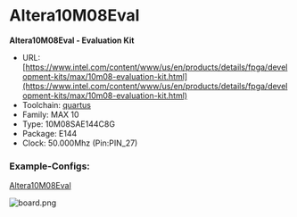 # Altera10M08Eval
**Altera10M08Eval - Evaluation Kit**

* URL: [https://www.intel.com/content/www/us/en/products/details/fpga/development-kits/max/10m08-evaluation-kit.html](https://www.intel.com/content/www/us/en/products/details/fpga/development-kits/max/10m08-evaluation-kit.html)
* Toolchain: [quartus](../../generator/toolchains/quartus/README.md)
* Family: MAX 10
* Type: 10M08SAE144C8G
* Package: E144
* Clock: 50.000Mhz (Pin:PIN_27)

### Example-Configs:
[Altera10M08Eval](../configs/Altera10M08Eval)

![board.png](board.png)


